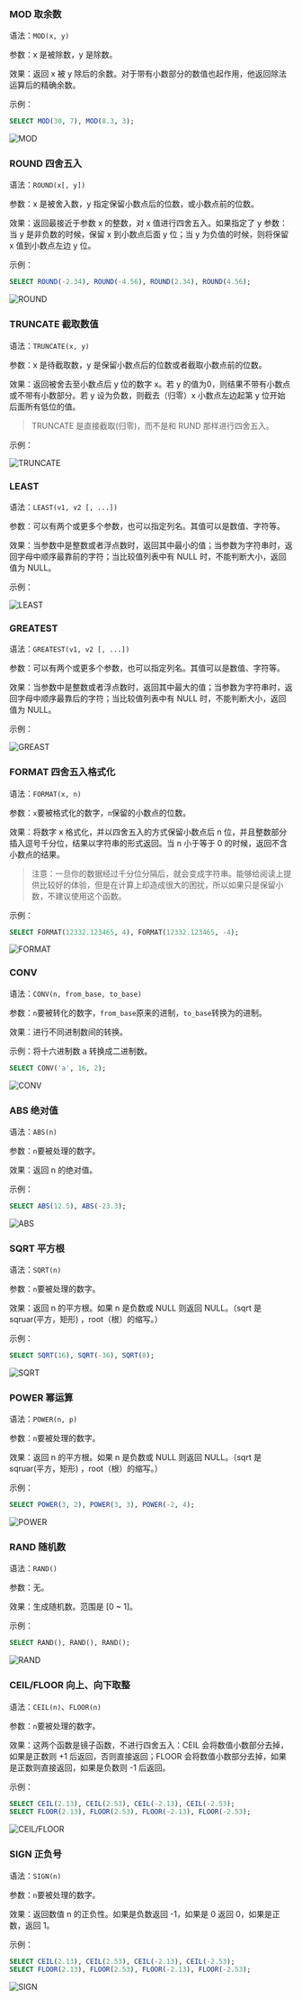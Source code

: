 ### MOD 取余数

语法：`MOD(x, y)`

参数：x 是被除数，y 是除数。

效果：返回 x 被 y 除后的余数。对于带有小数部分的数值也起作用，他返回除法运算后的精确余数。

示例：

```sql
SELECT MOD(30, 7), MOD(8.3, 3);
```

![MOD](http://7xkt52.com1.z0.glb.clouddn.com/markdown/1472189100843.png)

### ROUND 四舍五入

语法：`ROUND(x[, y])`

参数：x 是被舍入数，y 指定保留小数点后的位数，或小数点前的位数。

效果：返回最接近于参数 x 的整数，对 x 值进行四舍五入。如果指定了 y 参数：当 y 是非负数的时候，保留 x 到小数点后面 y 位；当 y 为负值的时候，则将保留 x 值到小数点左边 y 位。

示例：

```sql
SELECT ROUND(-2.34), ROUND(-4.56), ROUND(2.34), ROUND(4.56);
```

![ROUND](http://7xkt52.com1.z0.glb.clouddn.com/markdown/1472189450092.png)

### TRUNCATE 截取数值

语法：`TRUNCATE(x, y)`

参数：x 是待截取数，y 是保留小数点后的位数或者截取小数点前的位数。

效果：返回被舍去至小数点后 y 位的数字 x。若 y 的值为0，则结果不带有小数点或不带有小数部分。若 y 设为负数，则截去（归零）x 小数点左边起第 y 位开始后面所有低位的值。

> TRUNCATE 是直接截取(归零)，而不是和 RUND 那样进行四舍五入。

示例：

![TRUNCATE](http://7xkt52.com1.z0.glb.clouddn.com/markdown/1472188948152.png)

### LEAST

语法：`LEAST(v1, v2 [, ...])`

参数：可以有两个或更多个参数，也可以指定列名。其值可以是数值、字符等。

效果：当参数中是整数或者浮点数时，返回其中最小的值；当参数为字符串时，返回字母中顺序最靠前的字符；当比较值列表中有 NULL 时，不能判断大小，返回值为 NULL。

示例：

![LEAST](http://7xkt52.com1.z0.glb.clouddn.com/markdown/1472105123364.png) 

### GREATEST

语法：`GREATEST(v1, v2 [, ...])`

参数：可以有两个或更多个参数，也可以指定列名。其值可以是数值、字符等。

效果：当参数中是整数或者浮点数时，返回其中最大的值；当参数为字符串时，返回字母中顺序最靠后的字符；当比较值列表中有 NULL 时，不能判断大小，返回值为 NULL。

示例：

![GREAST](http://7xkt52.com1.z0.glb.clouddn.com/markdown/1472105323655.png)

### FORMAT 四舍五入格式化

语法：`FORMAT(x, n)`

参数：`x`要被格式化的数字，`n`保留的小数点的位数。

效果：将数字 x 格式化，并以四舍五入的方式保留小数点后 n 位，并且整数部分插入逗号千分位，结果以字符串的形式返回。当 n 小于等于 0 的时候，返回不含小数点的结果。

> 注意：一旦你的数据经过千分位分隔后，就会变成字符串。能够给阅读上提供比较好的体验，但是在计算上却造成很大的困扰，所以如果只是保留小数，不建议使用这个函数。

示例：

```sql
SELECT FORMAT(12332.123465, 4), FORMAT(12332.123465, -4);
```

![FORMAT](http://7xkt52.com1.z0.glb.clouddn.com/markdown/1472346919855.png)

### CONV

语法：`CONV(n, from_base, to_base)`

参数：`n`要被转化的数字，`from_base`原来的进制，`to_base`转换为的进制。

效果：进行不同进制数间的转换。

示例：将十六进制数 a 转换成二进制数。

```sql
SELECT CONV('a', 16, 2);
```

![CONV](http://7xkt52.com1.z0.glb.clouddn.com/markdown/1472347084451.png)

### ABS 绝对值

语法：`ABS(n)`

参数：`n`要被处理的数字。

效果：返回 n 的绝对值。

示例：

```sql
SELECT ABS(12.5), ABS(-23.3);
```

![ABS](http://7xkt52.com1.z0.glb.clouddn.com/markdown/1472431517321.png)

### SQRT 平方根

语法：`SQRT(n)`

参数：`n`要被处理的数字。

效果：返回 n 的平方根。如果 n 是负数或 NULL 则返回 NULL。（sqrt 是 sqruar(平方，矩形) ，root（根）的缩写。）

示例：

```sql
SELECT SQRT(16), SQRT(-36), SQRT(8);
```

![SQRT](http://7xkt52.com1.z0.glb.clouddn.com/markdown/1472431707627.png)

### POWER 幂运算

语法：`POWER(n, p)`

参数：`n`要被处理的数字。

效果：返回 n 的平方根。如果 n 是负数或 NULL 则返回 NULL。（sqrt 是 sqruar(平方，矩形) ，root（根）的缩写。）

示例：

```sql
SELECT POWER(3, 2), POWER(3, 3), POWER(-2, 4);
```

![POWER](http://7xkt52.com1.z0.glb.clouddn.com/markdown/1472432993912.png)

### RAND 随机数

语法：`RAND()`

参数：无。

效果：生成随机数。范围是 [0 ~ 1]。

示例：

```sql
SELECT RAND(), RAND(), RAND();
```

![RAND](http://7xkt52.com1.z0.glb.clouddn.com/markdown/1472432674572.png)

### CEIL/FLOOR 向上、向下取整

语法：`CEIL(n)`、`FLOOR(n)`

参数：`n`要被处理的数字。

效果：这两个函数是镜子函数，不进行四舍五入：CEIL 会将数值小数部分去掉，如果是正数则 +1 后返回，否则直接返回；FLOOR 会将数值小数部分去掉，如果是正数则直接返回，如果是负数则 -1 后返回。

示例：

```sql
SELECT CEIL(2.13), CEIL(2.53), CEIL(-2.13), CEIL(-2.53);
SELECT FLOOR(2.13), FLOOR(2.53), FLOOR(-2.13), FLOOR(-2.53);
```

![CEIL/FLOOR](http://7xkt52.com1.z0.glb.clouddn.com/markdown/1472432466547.png)

### SIGN 正负号

语法：`SIGN(n)`

参数：`n`要被处理的数字。

效果：返回数值 n 的正负性。如果是负数返回 -1，如果是 0 返回 0，如果是正数，返回 1。

示例：

```sql
SELECT CEIL(2.13), CEIL(2.53), CEIL(-2.13), CEIL(-2.53);
SELECT FLOOR(2.13), FLOOR(2.53), FLOOR(-2.13), FLOOR(-2.53);
```

![SIGN](http://7xkt52.com1.z0.glb.clouddn.com/markdown/1472432867533.png)




